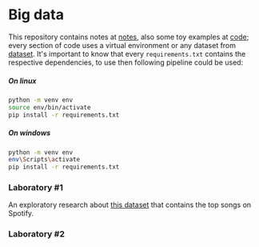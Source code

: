 # Big data

This repository contains notes at [notes](./notes/), also some toy examples at [code](./code/); every section of code uses a virtual environment or any dataset from [dataset](./datasets/). It's important to know that every `requirements.txt` contains the respective dependencies, to use then following pipeline could be used:

##### On linux

```bash
python -m venv env
source env/bin/activate
pip install -r requirements.txt
```

##### On windows

```bash
python -m venv env
env\Scripts\activate
pip install -r requirements.txt
```

### Laboratory #1

An exploratory research about [this dataset](https://www.kaggle.com/datasets/arnavvvvv/spotify-music/discussion) that contains the top songs on Spotify.

### Laboratory #2
